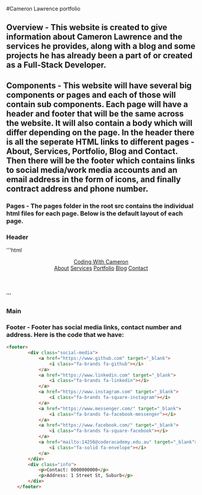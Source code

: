#Cameron Lawrence portfolio

## Overview - This website is created to give information about Cameron Lawrence and the services he provides, along with a blog and some projects he has already been a part of or created as a Full-Stack Developer.

## Components - This website will have several big components or pages and each of those will contain sub components. Each page will have a header and footer that will be the same across the website. It will also contain a body which will differ depending on the page. In the header there is all the seperate HTML links to different pages - About, Services, Portfolio, Blog and Contact. Then there will be the footer which contains links to social media/work media accounts and an email address in the form of icons, and finally contract address and phone number.

### Pages - The pages folder in the root src contains the individual html files for each page. Below is the default layout of each page.

### Header

'''html
<header>
        <div>
            <a class="name" href="./index.html">
                <span class="cameron-text">Coding With Cameron</span>
            </a>
        </div>
        <nav class="nav-items">
            <a href="./pages/about.html">About</a>
            <a href="./pages/services.html">Services</a>
            <a href="./pages/portfolio.html">Portfolio</a>
            <a href="./pages/blog.html">Blog</a>
            <a href="./pages/contact.html">Contact</a>
        </nav>
    </header>
'''

### Main



### Footer - Footer has social media links, contact number and address. Here is the code that we have:
```html
<footer>
        <div class="social-media">
            <a href="https://www.github.com" target="_blank">
                <i class="fa-brands fa-github"></i>
            </a>
            <a href="https://www.linkedin.com" target="_blank">
                <i class="fa-brands fa-linkedin"></i>
            </a>
            <a href="https://www.instagram.com" target="_blank">
                <i class="fa-brands fa-square-instagram"></i>
            </a>
            <a href="https://www.messenger.com/" target="_blank">
                <i class="fa-brands fa-facebook-messenger"></i>
            </a>
            <a href="https://www.facebook.com/" target="_blank">
                <i class="fa-brands fa-square-facebook"></i>
            </a>
            <a href="mailto:14256@coderacademy.edu.au" target="_blank">
                <i class="fa-solid fa-envelope"></i>
            </a>
        </div>
        <div class="info">
            <p>Contact: 0000000000</p>
            <p>Address: 1 Street St, Suburb</p>
        </div>
    </footer>
```